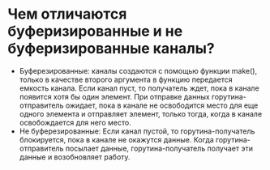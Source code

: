 # Чем отличаются буферизированные и не буферизированные каналы?

- Буферезированные: каналы создаются с помощью функции make(), только в качестве второго аргумента в функцию передается 
  емкость канала. Если канал пуст, то получатель ждет, пока в канале появится хотя бы один элемент.
  При отправке данных горутина-отправитель ожидает, пока в канале не освободится место для еще одного элемента и 
  отправляет элемент, только тогда, когда в канале освобождается для него место.
- Не буферезированные: Если канал пустой, то горутина-получатель блокируется, пока в канале не окажутся данные. Когда 
  горутина-отправитель посылает данные, горутина-получатель получает эти данные и возобновляет работу.